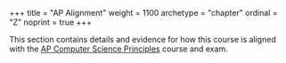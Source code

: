 +++
title = "AP Alignment"
weight = 1100
archetype = "chapter"
ordinal = "Z"
noprint = true
+++

This section contains details and evidence for how this course is aligned with the [AP Computer Science Principles](https://apcentral.collegeboard.org/courses/ap-computer-science-principles/course) course and exam.

<!-- TODO Items to add 
CC 110 Curriculum Improvement
-	How Operating Systems Work
-	File Systems & Permissions
-	System PATH
-	Linux First, Include Windows (deal with Apple)
-	Processes? Stacks? Program Stack
-	Explain Stack Traces (stack overflows)
-	Python Tutor / Java Tutor
-	Software Testing – Code Coverage
-->